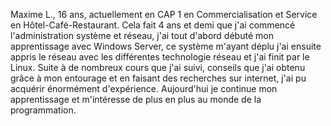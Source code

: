 Maxime L., 16 ans, actuellement en CAP 1 en Commercialisation et Service en Hôtel-Café-Restaurant. Cela fait 4 ans et demi que j'ai commencé l'administration système et réseau, j'ai tout d'abord débuté mon apprentissage avec Windows Server, ce système m'ayant déplu j'ai ensuite appris le réseau avec les différentes technologie réseau et j'ai finit par le Linux. Suite à de nombreux cours que j'ai suivi, conseils que j'ai obtenu grâce à mon entourage et en faisant des recherches sur internet, j'ai pu acquérir énormément d'expérience. Aujourd'hui je continue mon apprentissage et m'intéresse de plus en plus au monde de la programmation.
